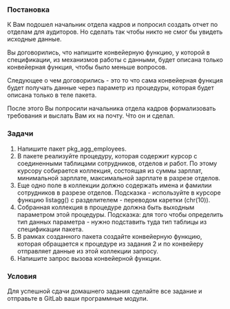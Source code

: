 ###  Постановка
К Вам подошел начальник отдела кадров и попросил создать отчет по отделам для аудиторов. Но сделать так чтобы никто не смог бы увидеть исходные данные.

Вы договорились, что напишите конвейерную функцию, у которой в спецификации, из механизмов работы с данными, будет описана только конвейерная функция, чтобы было меньше вопросов.

Следующее о чем договорились - это то что сама конвейерная функция будет получать данные через параметр из процедуры, которая будет описана только в теле пакета.

После этого Вы попросили начальника отдела кадров формализовать требования и выслать Вам их на почту. Что он и сделал. 

### Задачи
1. Напишите пакет pkg_agg_employees.
2. В пакете реализуйте процедуру, которая содержит курсор с соединенными таблицами сотрудников, отделов и работ. По этому курсору собирается коллекция, состоящая из суммы зарплат, минимальной зарплате, максимальной зарплате в разрезе отделов.
3. Еще одно поле в коллекции должно содержать имена и фамилии сотрудников в разрезе отделов. Подсказка - используйте в курсоре функцию listagg() с разделителем - переводом каретки (chr(10)).
4. Собранная коллекция в процедуре должна быть выходным параметром этой процедуры. Подсказка: для того чтобы определить тип данных параметра - нужно подставить туда тип таблицы из спецификации пакета.
5. В рамках созданного пакета создайте конвейерную функцию, которая обращается к процедуре из задания 2 и по конвейеру отправляет данные из этой коллекции запросу.
6. Напишите запрос вызова конвейерной функции.

### Условия
Для успешной сдачи домашнего задания сделайте все задание и отправьте в GitLab ваши программные модули.
